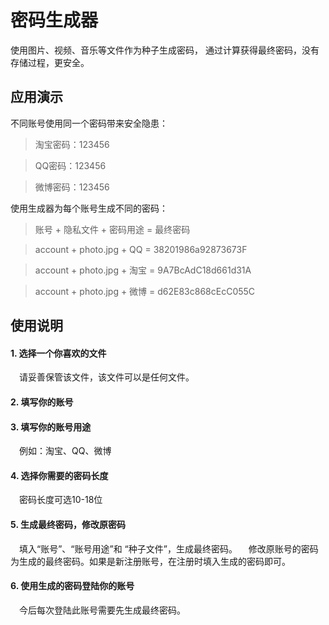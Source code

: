 # 密码生成器
使用图片、视频、音乐等文件作为种子生成密码，
通过计算获得最终密码，没有存储过程，更安全。


## 应用演示
不同账号使用同一个密码带来安全隐患：

> 淘宝密码：123456

> QQ密码：123456

> 微博密码：123456

使用生成器为每个账号生成不同的密码：
> 账号 + 隐私文件 + 密码用途 = 最终密码

> account + photo.jpg + QQ = 38201986a92873673F

> account + photo.jpg + 淘宝 = 9A7BcAdC18d661d31A

> account + photo.jpg + 微博 = d62E83c868cEcC055C

## 使用说明

#### 1. 选择一个你喜欢的文件
&emsp;请妥善保管该文件，该文件可以是任何文件。

#### 2. 填写你的账号

#### 3. 填写你的账号用途
&emsp;例如：淘宝、QQ、微博

#### 4. 选择你需要的密码长度
&emsp;密码长度可选10-18位

#### 5. 生成最终密码，修改原密码
&emsp;填入“账号”、“账号用途”和 “种子文件”，生成最终密码。
&emsp;修改原账号的密码为生成的最终密码。如果是新注册账号，在注册时填入生成的密码即可。

#### 6. 使用生成的密码登陆你的账号
&emsp;今后每次登陆此账号需要先生成最终密码。

